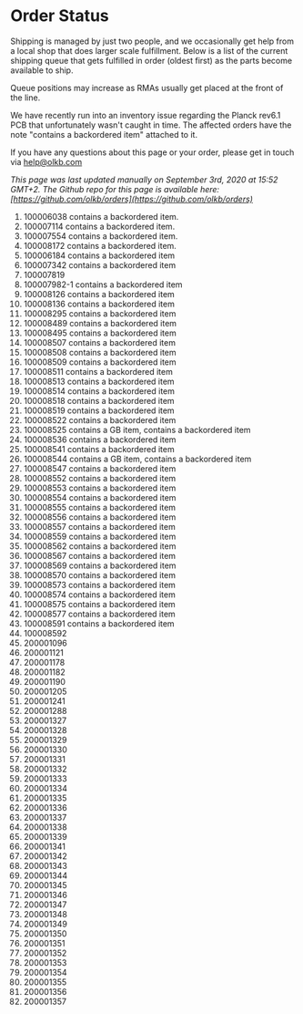 # Order Status

Shipping is managed by just two people, and we occasionally get help from a local shop that does larger scale fulfillment. Below is a list of the current shipping queue that gets fulfilled in order (oldest first) as the parts become available to ship.

Queue positions may increase as RMAs usually get placed at the front of the line.

We have recently run into an inventory issue regarding the Planck rev6.1 PCB that unfortunately wasn't caught in time. The affected orders have the note "contains a backordered item" attached to it.

If you have any questions about this page or your order, please get in touch via help@olkb.com

*This page was last updated manually on September 3rd, 2020 at 15:52 GMT+2. The Github repo for this page is available here: [https://github.com/olkb/orders](https://github.com/olkb/orders)*

 1. 100006038 contains a backordered item.
 2. 100007114 contains a backordered item.
 3. 100007554 contains a backordered item.
 4. 100008172 contains a backordered item.
 5. 100006184 contains a backordered item
 6. 100007342 contains a backordered item
 7. 100007819
 8. 100007982-1 contains a backordered item
 9. 100008126 contains a backordered item
 10. 100008136 contains a backordered item
 11. 100008295 contains a backordered item 
 12. 100008489 contains a backordered item 
 13. 100008495 contains a backordered item 
 14. 100008507 contains a backordered item 
 15. 100008508 contains a backordered item
 16. 100008509 contains a backordered item
 17. 100008511 contains a backordered item
 18. 100008513 contains a backordered item
 19. 100008514 contains a backordered item
 20. 100008518 contains a backordered item
 21. 100008519 contains a backordered item
 22. 100008522 contains a backordered item
 23. 100008525 contains a GB item, contains a backordered item
 24. 100008536 contains a backordered item
 25. 100008541 contains a backordered item
 26. 100008544 contains a GB item, contains a backordered item
 27. 100008547 contains a backordered item
 28. 100008552 contains a backordered item
 29. 100008553 contains a backordered item
 30. 100008554 contains a backordered item
 31. 100008555 contains a backordered item
 32. 100008556 contains a backordered item
 33. 100008557 contains a backordered item
 34. 100008559 contains a backordered item
 35. 100008562 contains a backordered item
 36. 100008567 contains a backordered item
 37. 100008569 contains a backordered item
 38. 100008570 contains a backordered item
 39. 100008573 contains a backordered item
 40. 100008574 contains a backordered item
 41. 100008575 contains a backordered item
 42. 100008577 contains a backordered item
 43. 100008591 contains a backordered item
 44. 100008592
 45. 200001096
 46. 200001121
 47. 200001178
 48. 200001182
 49. 200001190
 50. 200001205
 51. 200001241
 52. 200001288
 53. 200001327
 54. 200001328
 55. 200001329
 56. 200001330
 57. 200001331
 58. 200001332
 59. 200001333
 60. 200001334
 61. 200001335
 62. 200001336
 63. 200001337
 64. 200001338
 65. 200001339
 66. 200001341
 67. 200001342
 68. 200001343
 69. 200001344
 70. 200001345
 71. 200001346
 72. 200001347
 73. 200001348
 74. 200001349
 75. 200001350
 76. 200001351
 77. 200001352
 78. 200001353
 79. 200001354
 80. 200001355
 81. 200001356
 82. 200001357
